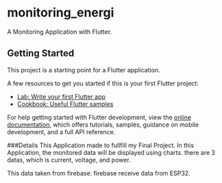 # monitoring_energi

A Monitoring Application with Flutter.

## Getting Started

This project is a starting point for a Flutter application.

A few resources to get you started if this is your first Flutter project:

- [Lab: Write your first Flutter app](https://docs.flutter.dev/get-started/codelab)
- [Cookbook: Useful Flutter samples](https://docs.flutter.dev/cookbook)

For help getting started with Flutter development, view the
[online documentation](https://docs.flutter.dev/), which offers tutorials,
samples, guidance on mobile development, and a full API reference.

###Details
This Application made to fullfill my Final Project. 
In this Application, the monitored data will be displayed using charts. there are 3 datas, which is current, voltage, and power.

This data taken from firebase. firebase receive data from ESP32.
